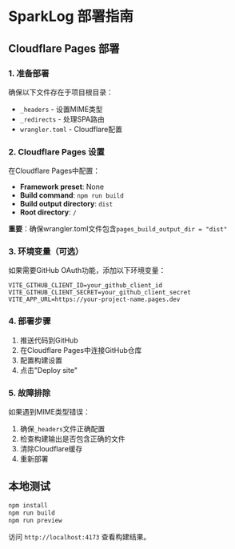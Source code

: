 # SparkLog 部署指南

## Cloudflare Pages 部署

### 1. 准备部署
确保以下文件存在于项目根目录：
- `_headers` - 设置MIME类型
- `_redirects` - 处理SPA路由
- `wrangler.toml` - Cloudflare配置

### 2. Cloudflare Pages 设置
在Cloudflare Pages中配置：
- **Framework preset**: None
- **Build command**: `npm run build`
- **Build output directory**: `dist`
- **Root directory**: `/`

**重要**：确保wrangler.toml文件包含`pages_build_output_dir = "dist"`

### 3. 环境变量（可选）
如果需要GitHub OAuth功能，添加以下环境变量：
```
VITE_GITHUB_CLIENT_ID=your_github_client_id
VITE_GITHUB_CLIENT_SECRET=your_github_client_secret
VITE_APP_URL=https://your-project-name.pages.dev
```

### 4. 部署步骤
1. 推送代码到GitHub
2. 在Cloudflare Pages中连接GitHub仓库
3. 配置构建设置
4. 点击"Deploy site"

### 5. 故障排除
如果遇到MIME类型错误：
1. 确保`_headers`文件正确配置
2. 检查构建输出是否包含正确的文件
3. 清除Cloudflare缓存
4. 重新部署

## 本地测试
```bash
npm install
npm run build
npm run preview
```

访问 `http://localhost:4173` 查看构建结果。 